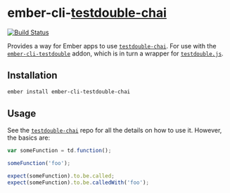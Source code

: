 # ember-cli-[testdouble-chai][testdouble-chai]

[![Build Status](https://travis-ci.org/alexlafroscia/ember-cli-testdouble-chai.svg?branch=master)](https://travis-ci.org/alexlafroscia/ember-cli-testdouble-chai)

Provides a way for Ember apps to use [`testdouble-chai`][testdouble-chai]. For use with the [`ember-cli-testdouble`][ember-cli-testdouble] addon, which is in turn a wrapper for [`testdouble.js`][testdouble].

## Installation

```bash
ember install ember-cli-testdouble-chai
```

## Usage

See the [`testdouble-chai`][testdouble-chai] repo for all the details on how to use it.  However, the basics are:

```javascript
var someFunction = td.function();

someFunction('foo');

expect(someFunction).to.be.called;
expect(someFunction).to.be.calledWith('foo');
```

[testdouble-chai]: https://github.com/BaseCase/testdouble-chai
[ember-cli-testdouble]: https://github.com/isleofcode/ember-cli-testdouble
[testdouble]: https://github.com/testdouble/testdouble.js
